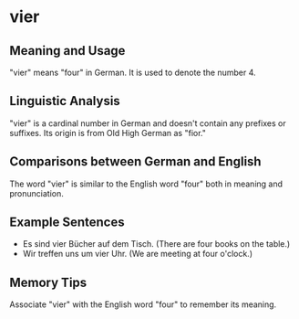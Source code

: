 # vier
## Meaning and Usage
"vier" means "four" in German. It is used to denote the number 4.

## Linguistic Analysis
"vier" is a cardinal number in German and doesn't contain any prefixes or suffixes. Its origin is from Old High German as "fior."

## Comparisons between German and English
The word "vier" is similar to the English word "four" both in meaning and pronunciation.

## Example Sentences
- Es sind vier Bücher auf dem Tisch. (There are four books on the table.)
- Wir treffen uns um vier Uhr. (We are meeting at four o'clock.)

## Memory Tips
Associate "vier" with the English word "four" to remember its meaning.